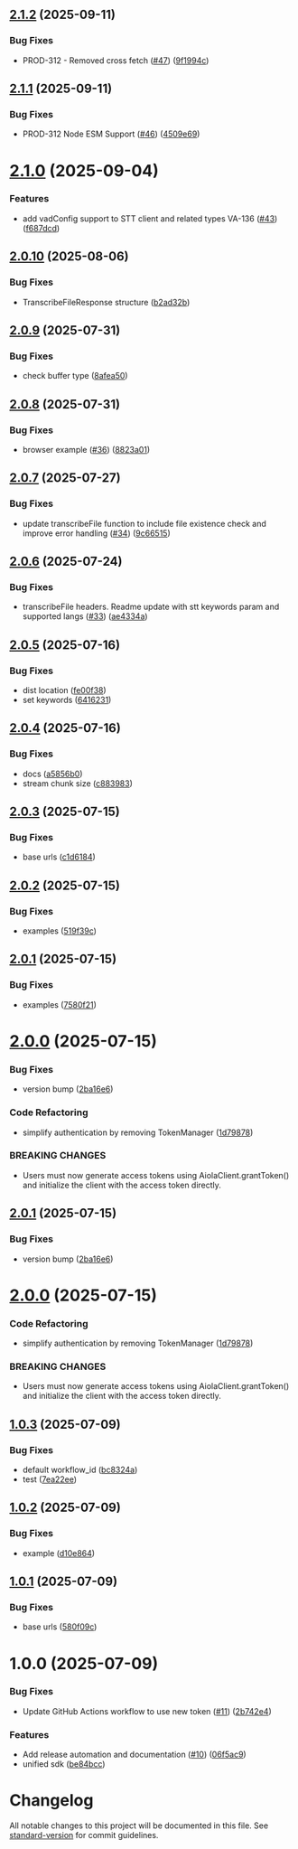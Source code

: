 ## [2.1.2](https://github.com/aiola-lab/aiola-js-sdk/compare/v2.1.1...v2.1.2) (2025-09-11)


### Bug Fixes

* PROD-312 - Removed cross fetch ([#47](https://github.com/aiola-lab/aiola-js-sdk/issues/47)) ([9f1994c](https://github.com/aiola-lab/aiola-js-sdk/commit/9f1994cdff9e29db98c4420cf8f97125f1744b56))

## [2.1.1](https://github.com/aiola-lab/aiola-js-sdk/compare/v2.1.0...v2.1.1) (2025-09-11)


### Bug Fixes

* PROD-312 Node ESM Support ([#46](https://github.com/aiola-lab/aiola-js-sdk/issues/46)) ([4509e69](https://github.com/aiola-lab/aiola-js-sdk/commit/4509e69c3fef164421acba49b0f2d25922bb1767))

# [2.1.0](https://github.com/aiola-lab/aiola-js-sdk/compare/v2.0.10...v2.1.0) (2025-09-04)


### Features

* add vadConfig support to STT client and related types VA-136 ([#43](https://github.com/aiola-lab/aiola-js-sdk/issues/43)) ([f687dcd](https://github.com/aiola-lab/aiola-js-sdk/commit/f687dcd5eed99f706efbe31525393b4ecdb1d540))

## [2.0.10](https://github.com/aiola-lab/aiola-js-sdk/compare/v2.0.9...v2.0.10) (2025-08-06)


### Bug Fixes

* TranscribeFileResponse structure ([b2ad32b](https://github.com/aiola-lab/aiola-js-sdk/commit/b2ad32bbf905c23721aefa5e81e34a77af9dc1aa))

## [2.0.9](https://github.com/aiola-lab/aiola-js-sdk/compare/v2.0.8...v2.0.9) (2025-07-31)


### Bug Fixes

* check buffer type ([8afea50](https://github.com/aiola-lab/aiola-js-sdk/commit/8afea509edead9cc985d19c4a2d852482e1450cc))

## [2.0.8](https://github.com/aiola-lab/aiola-js-sdk/compare/v2.0.7...v2.0.8) (2025-07-31)


### Bug Fixes

* browser example ([#36](https://github.com/aiola-lab/aiola-js-sdk/issues/36)) ([8823a01](https://github.com/aiola-lab/aiola-js-sdk/commit/8823a0156b32a8948a2b4dd751a7dda34789445b))

## [2.0.7](https://github.com/aiola-lab/aiola-js-sdk/compare/v2.0.6...v2.0.7) (2025-07-27)


### Bug Fixes

* update transcribeFile function to include file existence check and improve error handling ([#34](https://github.com/aiola-lab/aiola-js-sdk/issues/34)) ([9c66515](https://github.com/aiola-lab/aiola-js-sdk/commit/9c665151abb1802392842f54c4d6ab9447e80695))

## [2.0.6](https://github.com/aiola-lab/aiola-js-sdk/compare/v2.0.5...v2.0.6) (2025-07-24)


### Bug Fixes

* transcribeFile headers. Readme update with stt keywords param and supported langs ([#33](https://github.com/aiola-lab/aiola-js-sdk/issues/33)) ([ae4334a](https://github.com/aiola-lab/aiola-js-sdk/commit/ae4334ad0c7748316713e8c4e96c543cdb4af83d))

## [2.0.5](https://github.com/aiola-lab/aiola-js-sdk/compare/v2.0.4...v2.0.5) (2025-07-16)


### Bug Fixes

* dist location ([fe00f38](https://github.com/aiola-lab/aiola-js-sdk/commit/fe00f38b51add2cd727c25fbaae87e006703c8e1))
* set keywords ([6416231](https://github.com/aiola-lab/aiola-js-sdk/commit/6416231fd7f4039eabb85c86d697d3cded5f9557))

## [2.0.4](https://github.com/aiola-lab/aiola-js-sdk/compare/v2.0.3...v2.0.4) (2025-07-16)


### Bug Fixes

* docs ([a5856b0](https://github.com/aiola-lab/aiola-js-sdk/commit/a5856b0741957274c1876daac793ae001e2e4b80))
* stream chunk size ([c883983](https://github.com/aiola-lab/aiola-js-sdk/commit/c88398383b91f38a3edaa9a630268097d70a6f64))

## [2.0.3](https://github.com/aiola-lab/aiola-js-sdk/compare/v2.0.2...v2.0.3) (2025-07-15)


### Bug Fixes

* base urls ([c1d6184](https://github.com/aiola-lab/aiola-js-sdk/commit/c1d61844d3cd9340cbbed845c62d027e2aaf39da))

## [2.0.2](https://github.com/aiola-lab/aiola-js-sdk/compare/v2.0.1...v2.0.2) (2025-07-15)


### Bug Fixes

* examples ([519f39c](https://github.com/aiola-lab/aiola-js-sdk/commit/519f39c4d51ce446935e4ef2e694222b9391644d))

## [2.0.1](https://github.com/aiola-lab/aiola-js-sdk/compare/v2.0.0...v2.0.1) (2025-07-15)


### Bug Fixes

* examples ([7580f21](https://github.com/aiola-lab/aiola-js-sdk/commit/7580f21751da730a767420dd4e81b52fc9b077da))

# [2.0.0](https://github.com/aiola-lab/aiola-js-sdk/compare/v1.0.3...v2.0.0) (2025-07-15)


### Bug Fixes

* version bump ([2ba16e6](https://github.com/aiola-lab/aiola-js-sdk/commit/2ba16e604b6665db61a1cb9e00061845cbee2157))


### Code Refactoring

* simplify authentication by removing TokenManager ([1d79878](https://github.com/aiola-lab/aiola-js-sdk/commit/1d798782e3b6bca43e28d81fe02ae1be80704b6e))


### BREAKING CHANGES

* Users must now generate access tokens using AiolaClient.grantToken()
and initialize the client with the access token directly.

## [2.0.1](https://github.com/aiola-lab/aiola-js-sdk/compare/v2.0.0...v2.0.1) (2025-07-15)


### Bug Fixes

* version bump ([2ba16e6](https://github.com/aiola-lab/aiola-js-sdk/commit/2ba16e604b6665db61a1cb9e00061845cbee2157))

# [2.0.0](https://github.com/aiola-lab/aiola-js-sdk/compare/v1.0.3...v2.0.0) (2025-07-15)


### Code Refactoring

* simplify authentication by removing TokenManager ([1d79878](https://github.com/aiola-lab/aiola-js-sdk/commit/1d798782e3b6bca43e28d81fe02ae1be80704b6e))


### BREAKING CHANGES

* Users must now generate access tokens using AiolaClient.grantToken()
and initialize the client with the access token directly.

## [1.0.3](https://github.com/aiola-lab/aiola-js-sdk/compare/v1.0.2...v1.0.3) (2025-07-09)


### Bug Fixes

* default workflow_id ([bc8324a](https://github.com/aiola-lab/aiola-js-sdk/commit/bc8324a8e46286c0b2bbf923306011e635a977bb))
* test ([7ea22ee](https://github.com/aiola-lab/aiola-js-sdk/commit/7ea22ee5982b550714f3c8270e9a19ce888cd9e4))

## [1.0.2](https://github.com/aiola-lab/aiola-js-sdk/compare/v1.0.1...v1.0.2) (2025-07-09)


### Bug Fixes

* example ([d10e864](https://github.com/aiola-lab/aiola-js-sdk/commit/d10e864f80297d05a16439fb56d5481ee161c986))

## [1.0.1](https://github.com/aiola-lab/aiola-js-sdk/compare/v1.0.0...v1.0.1) (2025-07-09)


### Bug Fixes

* base urls ([580f09c](https://github.com/aiola-lab/aiola-js-sdk/commit/580f09c6d2466dd1a80938b1b444338e6c66db2e))

# 1.0.0 (2025-07-09)


### Bug Fixes

* Update GitHub Actions workflow to use new token ([#11](https://github.com/aiola-lab/aiola-js-sdk/issues/11)) ([2b742e4](https://github.com/aiola-lab/aiola-js-sdk/commit/2b742e430da5d6a17aee52584c692dc4efd306a5))


### Features

* Add release automation and documentation ([#10](https://github.com/aiola-lab/aiola-js-sdk/issues/10)) ([06f5ac9](https://github.com/aiola-lab/aiola-js-sdk/commit/06f5ac98bb9761dc506eff2d34bd172be684ba78))
* unified sdk ([be84bcc](https://github.com/aiola-lab/aiola-js-sdk/commit/be84bcc729b280513b1757d1045ec5a5e97ed57a))

# Changelog

All notable changes to this project will be documented in this file. See [standard-version](https://github.com/conventional-changelog/standard-version) for commit guidelines.
